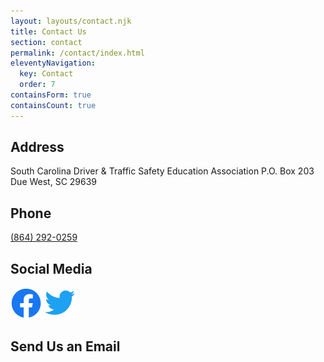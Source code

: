 ```yaml
---
layout: layouts/contact.njk
title: Contact Us
section: contact
permalink: /contact/index.html
eleventyNavigation:
  key: Contact
  order: 7
containsForm: true
containsCount: true
---
```

## Address
South Carolina Driver &amp; Traffic Safety Education Association
P.O. Box 203
Due West, SC 29639

## Phone
<a href="tel:8642920259">(864) 292-0259</a>

## Social Media
<div class="social-links">
  <a href="https://www.facebook.com/scdtsea"><img src="/_includes/assets/img/f_logo_RGB-Blue_58.png" alt="Facebook" /></a>
  <a href="https://twitter.com/realscdtsea"><img src="/_includes/assets/img/Twitter_Logo_Blue.png" alt="Twitter" /></a>
</div>

## Send Us an Email
